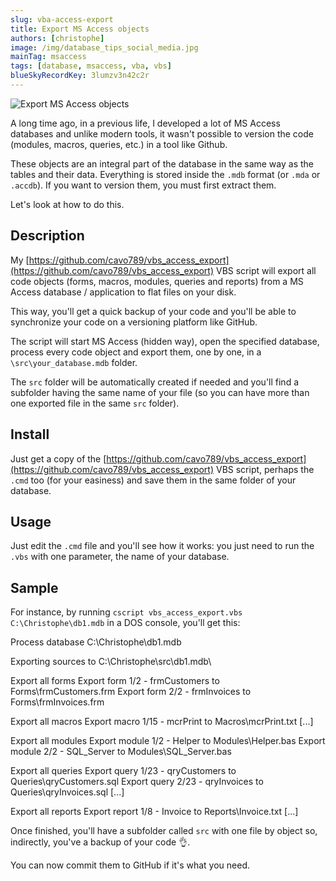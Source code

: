 ```yaml
---
slug: vba-access-export
title: Export MS Access objects
authors: [christophe]
image: /img/database_tips_social_media.jpg
mainTag: msaccess
tags: [database, msaccess, vba, vbs]
blueSkyRecordKey: 3lumzv3n42c2r
---
```

![Export MS Access objects](/img/database_tips_banner.jpg)

A long time ago, in a previous life, I developed a lot of MS Access databases and unlike modern tools, it wasn't possible to version the code (modules, macros, queries, etc.) in a tool like Github.

These objects are an integral part of the database in the same way as the tables and their data. Everything is stored inside the `.mdb` format (or `.mda` or `.accdb`). If you want to version them, you must first extract them.

Let's look at how to do this.

<!-- truncate -->

## Description

My [https://github.com/cavo789/vbs_access_export](https://github.com/cavo789/vbs_access_export) VBS script will export all code objects (forms, macros, modules, queries and reports) from a MS Access database / application to flat files on your disk.

This way, you'll get a quick backup of your code and you'll be able to synchronize your code on a versioning platform like GitHub.

The script will start MS Access (hidden way), open the specified database, process every code object and export them, one by one, in a `\src\your_database.mdb` folder.

The `src` folder will be automatically created if needed and you'll find a subfolder having the same name of your file (so you can have more than one exported file in the same `src` folder).

## Install

Just get a copy of the [https://github.com/cavo789/vbs_access_export](https://github.com/cavo789/vbs_access_export) VBS script, perhaps the `.cmd` too (for your easiness) and save them in the same folder of your database.

## Usage

Just edit the `.cmd` file and you'll see how it works: you just need to run the `.vbs` with one parameter, the name of your database.

## Sample

For instance, by running `cscript vbs_access_export.vbs C:\Christophe\db1.mdb` in a DOS console, you'll get this:

<Terminal title="Powershell">
Process database C:\Christophe\db1.mdb

Exporting sources to C:\Christophe\src\db1.mdb\

Export all forms
        Export form 1/2 - frmCustomers to Forms\frmCustomers.frm
        Export form 2/2 - frmInvoices to Forms\frmInvoices.frm

Export all macros
        Export macro 1/15 - mcrPrint to Macros\mcrPrint.txt
        [...]

Export all modules
        Export module 1/2 - Helper to Modules\Helper.bas
        Export module 2/2 - SQL_Server to Modules\SQL_Server.bas

Export all queries
        Export query 1/23 - qryCustomers to Queries\qryCustomers.sql
        Export query 2/23 - qryInvoices to Queries\qryInvoices.sql
        [...]

Export all reports
        Export report 1/8 - Invoice to Reports\Invoice.txt
        [...]
</Terminal>

Once finished, you'll have a subfolder called `src` with one file by object so, indirectly, you've a backup of your code 👌.

You can now commit them to GitHub if it's what you need.
